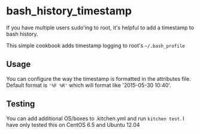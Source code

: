 # bash_history_timestamp

If you have multiple users sudo'ing to root, it's helpful to add a timestamp to bash history.

This simple cookbook adds timestamp logging to root's `~/.bash_profile`

## Usage
You can configure the way the timestamp is formatted in the attributes file.  Default format is `'%F %R'` which will format like '2015-05-30 10:40'.

## Testing
You can add additional OS/boxes to .kitchen.yml and run `kitchen test`.  I have only tested this on CentOS 6.5 and Ubuntu 12.04
